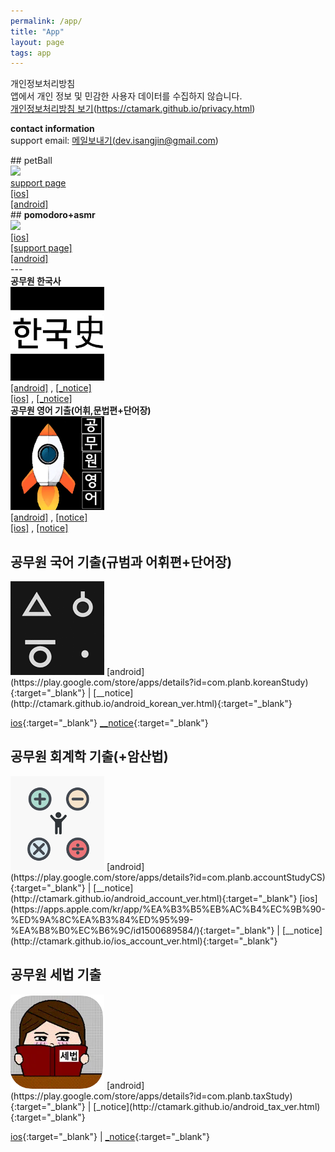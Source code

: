 ```yaml
---
permalink: /app/
title: "App"
layout: page
tags: app
---
```


<span class='a0'>개인정보처리방침</span>  
앱에서 개인 정보 및 민감한 사용자 데이터를 수집하지 않습니다.  
<a href='https://ctamark.github.io/privacy.html' target='_blank'><span class='a0'>개인정보처리방침 보기</span></a>(https://ctamark.github.io/privacy.html)

<b>contact information</b>  
support email: <a href="mailto:﻿dev.isangjin@gmail.com">메일보내기(dev.isangjin@gmail.com)</a>    
   
<div class='r-wrapper clearFix'>   
<div class='r-div'>
## petBall<br/> 
<img src="https://ctamark.github.io/img/icon_petBall.png" width="150" border=0><br/>
<a href="https://ctamark.github.io/petBall" target='_blank'>support page</a><br/>     
<a href="https://apps.apple.com/app/id6447539176" target="_blank">[ios]</a><br/>  
<a href="https://play.google.com/store/apps/details?id=com.planb.petBall" target="_blank">[android]</a>          
</div>  
<div class='r-div'> 
## <b>pomodoro+asmr</b><br/>  
<img src="https://ctamark.github.io/img/icon_pomodoro.png" width="150" border=0><br/>    
<a href="https://apps.apple.com/us/app/pomodoro-asmr/id1661412132" target="_blank">[ios]</a><br/>
<a href="https://ctamark.github.io/pomodoro/" target="_blank">[support page]</a><br/>     
<a href="https://play.google.com/store/apps/details?id=com.planb.asmr" target="_blank">[android]</a>
</div>    
</div>
<div style='clear:both'>---</div>

<div class='r-wrapper clearfix'>
<div class='r-div'>  
<b>공무원 한국사</b><br>  
<img src="/img/icon_studyHistory_256.png" width="150" border=0><br/>    
<a href="http://play.google.com/store/apps/details?id=com.planb.jobhistorystudy" target="_blank">[android]</a>
,  <a href="http://ctamark.github.io/android_history_ver.html" target="_blank">[_notice]</a><br/>    
<a href="https://itunes.apple.com/kr/app/%EA%B3%B5%EB%AC%B4%EC%9B%90-%ED%95%9C%EA%B5%AD%EC%82%AC-%EA%B8%B0%EC%B6%9C-lite-2019-%EB%8C%80%EB%B9%84/id1294010197" target="_blank">[ios]</a>
, <a href="http://ctamark.github.io/ios_history_ver.html" target="_blank">[_notice]</a>  
</div>  
<div class='r-div'>  
<b>공무원 영어 기출(어휘,문법편+단어장)</b><br>
<img src="/img/icon_studyEnglish_256.png" width=150 border=0><br/>  
<a href="https://play.google.com/store/apps/details?id=com.planb.englishStudy" target="_blank">[android]</a>
, <a href="http://ctamark.github.io/android_english_ver.html" target="_blank">[notice]</a><br>   
<a href="https://apps.apple.com/kr/app/%EA%B3%B5%EB%AC%B4%EC%9B%90-%EC%98%81%EC%96%B4-%EA%B8%B0%EC%B6%9C-%EC%96%B4%ED%9C%98-%EB%AC%B8%EB%B2%95%ED%8E%B8/id1466474291" target='_blank'>[ios]</a>
, <a href="http://ctamark.github.io/ios_english_ver.html" target="_blank">[notice]</a>
</div>
</div>

## 공무원 국어 기출(규범과 어휘편+단어장)
<img src="/img/icon_studyKorean_256.png" width=150 border=0>  
[android](https://play.google.com/store/apps/details?id=com.planb.koreanStudy){:target="_blank"} |
[__notice](http://ctamark.github.io/android_korean_ver.html){:target="_blank"}  

[ios](https://apps.apple.com/kr/app/%EA%B3%B5%EB%AC%B4%EC%9B%90-%EA%B5%AD%EC%96%B4-%EA%B8%B0%EC%B6%9C-%EB%AC%B8%EB%B2%95-%EC%96%B4%ED%9C%98-%ED%95%9C%EC%9E%90%ED%8E%B8/id1469884912){:target="_blank"}
[__notice](http://ctamark.github.io/ios_korean_ver.html){:target="_blank"}  

## 공무원 회계학 기출(+암산법)
<img src="/img/icon_account.png" width=150 >  
[android](https://play.google.com/store/apps/details?id=com.planb.accountStudyCS){:target="_blank"} | 
[__notice](http://ctamark.github.io/android_account_ver.html){:target="_blank"}  
[ios](https://apps.apple.com/kr/app/%EA%B3%B5%EB%AC%B4%EC%9B%90-%ED%9A%8C%EA%B3%84%ED%95%99-%EA%B8%B0%EC%B6%9C/id1500689584/){:target="_blank"} | 
[__notice](http://ctamark.github.io/ios_account_ver.html){:target="_blank"}  


## 공무원 세법 기출
<img src="/img/icon_taxStudy.png" width=150 >  
[android](https://play.google.com/store/apps/details?id=com.planb.taxStudy){:target="_blank"} | 
[_notice](http://ctamark.github.io/android_tax_ver.html){:target="_blank"} 

[ios](https://apps.apple.com/kr/app/id1524740437){:target="_blank"} | 
[_notice](http://ctamark.github.io/ios_tax_ver.html){:target="_blank"}  

